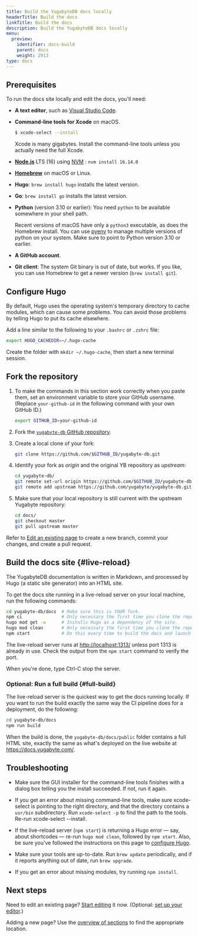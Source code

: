```yaml
---
title: Build the YugabyteDB docs locally
headerTitle: Build the docs
linkTitle: Build the docs
description: Build the YugabyteDB docs locally
menu:
  preview:
    identifier: docs-build
    parent: docs
    weight: 2913
type: docs
---
```


## Prerequisites

To run the docs site locally and edit the docs, you'll need:

* **A text editor**, such as [Visual Studio Code](https://code.visualstudio.com).

* **Command-line tools for Xcode** on macOS.

    ```sh
    $ xcode-select --install
    ```

    Xcode is many gigabytes. Install the command-line tools unless you actually need the full Xcode.

* [**Node.js**](https://nodejs.org/en/download/) LTS (16) using [NVM](https://github.com/nvm-sh/nvm?tab=readme-ov-file#install--update-script) : `nvm install 16.14.0`

  <!-- * Using Homebrew: `brew install node@16` -->

* [**Homebrew**](https://brew.sh) on macOS or Linux.

* **Hugo**: `brew install hugo` installs the latest version.

* **Go**: `brew install go` installs the latest version.

* **Python** (version 3.10 or earlier): You need `python` to be available somewhere in your shell path.

    Recent versions of macOS have only a `python3` executable, as does the Homebrew install. You can use [pyenv](https://github.com/pyenv/pyenv) to manage multiple versions of python on your system. Make sure to point to Python version 3.10 or earlier.

* **A GitHub account**.

* **Git client**: The system Git binary is out of date, but works. If you like, you can use Homebrew to get a newer version (`brew install git`).

## Configure Hugo

By default, Hugo uses the operating system's temporary directory to cache modules, which can cause some problems. You can avoid those problems by telling Hugo to put its cache elsewhere.

Add a line similar to the following to your `.bashrc` or `.zshrc` file:

```sh
export HUGO_CACHEDIR=~/.hugo-cache
```

Create the folder with `mkdir ~/.hugo-cache`, then start a new terminal session.

## Fork the repository

1. To make the commands in this section work correctly when you paste them, set an environment variable to store your GitHub username. (Replace `your-github-id` in the following command with your own GitHub ID.)

    ```sh
    export GITHUB_ID=your-github-id
    ```

1. Fork the [`yugabyte-db` GitHub repository](https://github.com/yugabyte/yugabyte-db/).

1. Create a local clone of your fork:

    ```sh
    git clone https://github.com/$GITHUB_ID/yugabyte-db.git
    ```

1. Identify your fork as _origin_ and the original YB repository as _upstream_:

    ```sh
    cd yugabyte-db/
    git remote set-url origin https://github.com/$GITHUB_ID/yugabyte-db.git
    git remote add upstream https://github.com/yugabyte/yugabyte-db.git
    ```

1. Make sure that your local repository is still current with the upstream Yugabyte repository:

    ```sh
    cd docs/
    git checkout master
    git pull upstream master
    ```

Refer to [Edit an existing page](../docs-edit/#edit-an-existing-page) to create a new branch, commit your changes, and create a pull request.

## Build the docs site {#live-reload}

The YugabyteDB documentation is written in Markdown, and processed by Hugo (a static site generator) into an HTML site.

To get the docs site running in a live-reload server on your local machine, run the following commands:

```sh
cd yugabyte-db/docs  # Make sure this is YOUR fork.
npm ci               # Only necessary the first time you clone the repo.
hugo mod get -u      # Installs Hugo as a dependency of the site.
hugo mod clean       # Only necessary the first time you clone the repo.
npm start            # Do this every time to build the docs and launch the live-reload server.
```

The live-reload server runs at <http://localhost:1313/> unless port 1313 is already in use. Check the output from the `npm start` command to verify the port.

When you're done, type Ctrl-C stop the server.

### Optional: Run a full build {#full-build}

The live-reload server is the quickest way to get the docs running locally. If you want to run the build exactly the same way the CI pipeline does for a deployment, do the following:

```sh
cd yugabyte-db/docs
npm run build
```

When the build is done, the `yugabyte-db/docs/public` folder contains a full HTML site, exactly the same as what's deployed on the live website at <https://docs.yugabyte.com/>.

## Troubleshooting

* Make sure the GUI installer for the command-line tools finishes with a dialog box telling you the install succeeded. If not, run it again.

* If you get an error about missing command-line tools, make sure xcode-select is pointing to the right directory, and that the directory contains a `usr/bin` subdirectory. Run `xcode-select -p` to find the path to the tools. Re-run xcode-select --install.

* If the live-reload server (`npm start`) is returning a Hugo error &mdash; say, about shortcodes &mdash; re-run `hugo mod clean`, followed by `npm start`. Also, be sure you've followed the instructions on this page to [configure Hugo](#configure-hugo).

* Make sure your tools are up-to-date. Run `brew update` periodically, and if it reports anything out of date, run `brew upgrade`.

* If you get an error about missing modules, try running `npm install`.

## Next steps

Need to edit an existing page? [Start editing](../docs-edit/) it now. (Optional: [set up your editor](../docs-editor-setup/).)

Adding a new page? Use the [overview of sections](../docs-layout/) to find the appropriate location.
